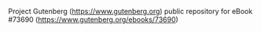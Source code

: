 Project Gutenberg (https://www.gutenberg.org) public repository for eBook #73690 (https://www.gutenberg.org/ebooks/73690)
